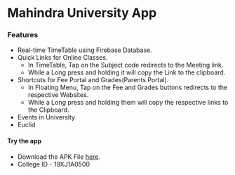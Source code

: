 # Mahindra University App

### Features
* Real-time TimeTable using Firebase Database.
* Quick Links for Online Classes.
    * In TimeTable, Tap on the Subject code redirects to the Meeting link.
    * While a Long press and holding it will copy the Link to the clipboard.
* Shortcuts for Fee Portal and Grades(Parents Portal).
    * In Floating Menu, Tap on the Fee and Grades buttons redirects to the respective Websites.
    * While a Long press and holding them will copy the respective links to the Clipboard.
* Events in University
* Euclid

#### Try the app<br>
* Download the APK File [here](https://drive.google.com/drive/folders/1EwWLzi3xKLluGMUZB1Qu2ByGqPIoZoAR?usp=sharing).
* College ID - 19XJ1A0500
